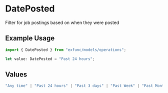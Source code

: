 # DatePosted

Filter for job postings based on when they were posted

## Example Usage

```typescript
import { DatePosted } from "exfunc/models/operations";

let value: DatePosted = "Past 24 hours";
```

## Values

```typescript
"Any time" | "Past 24 hours" | "Past 3 days" | "Past Week" | "Past Month"
```